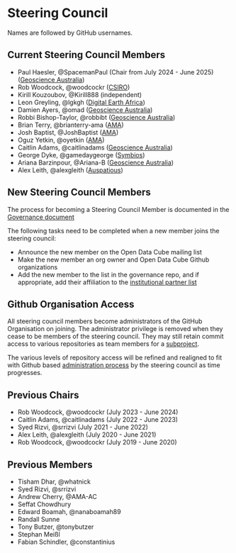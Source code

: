 # Steering Council

Names are followed by GitHub usernames.

## Current Steering Council Members

- Paul Haesler, @SpacemanPaul (Chair from July 2024 - June 2025) ([Geoscience Australia](http://www.ga.gov.au/))
- Rob Woodcock, @woodcockr ([CSIRO](https://www.csiro.au/))
- Kirill Kouzoubov, @Kirill888 (independent)
- Leon Greyling, @lgkgh ([Digital Earth Africa](https://www.digitalearthafrica.org/))
- Damien Ayers, @omad ([Geoscience Australia](http://www.ga.gov.au/))
- Robbi Bishop-Taylor, @robbibt ([Geoscience Australia](http://www.ga.gov.au/))
- Brian Terry, @brianterry-ama ([AMA](http://www.ama-inc.com/))
- Josh Baptist, @JoshBaptist ([AMA](http://www.ama-inc.com/))
- Oguz Yetkin, @oyetkin ([AMA](http://www.ama-inc.com/))
- Caitlin Adams, @caitlinadams ([Geoscience Australia](http://www.ga.gov.au/))
- George Dyke, @gamedaygeorge ([Symbios](http://symbios.space))
- Ariana Barzinpour, @Ariana-B ([Geoscience Australia](http://www.ga.gov.au/))
- Alex Leith, @alexgleith ([Auspatious](https://auspatious.com/))

## New Steering Council Members

The process for becoming a Steering Council Member is documented in the [Governance document](governance.md#council-membership)

The following tasks need to be completed when a new member joins the steering council:

- Announce the new member on the Open Data Cube mailing list
- Make the new member an org owner and Open Data Cube Github organizations
- Add the new member to the list in the governance repo, and if appropriate, add their affiliation to the [institutional partner list](people.md)

## Github Organisation Access

All steering council members become administrators of the GitHub Organisation on joining. The administrator privilege is removed when they cease to be members of the steering council. They may still retain commit access to various repositories as team members for a [subproject](./newsubprojects.md).

The various levels of repository access will be refined and realigned to fit with Github based [administration process](https://docs.github.com/en/organizations/managing-peoples-access-to-your-organization-with-roles/roles-in-an-organization) by the steering council as time progresses.

## Previous Chairs
- Rob Woodcock, @woodcockr (July 2023 - June 2024)
- Caitlin Adams, @caitlinadams (July 2022 - June 2023)
- Syed Rizvi, @srrizvi (July 2021 - June 2022)
- Alex Leith, @alexgleith (July 2020 - June 2021)
- Rob Woodcock, @woodcockr (July 2019 - June 2020)

## Previous Members
- Tisham Dhar, @whatnick
- Syed Rizvi, @srrizvi
- Andrew Cherry, @AMA-AC
- Seffat Chowdhury
- Edward Boamah, @nanaboamah89
- Randall Sunne
- Tony Butzer, @tonybutzer
- Stephan Meißl
- Fabian Schindler, @constantinius
